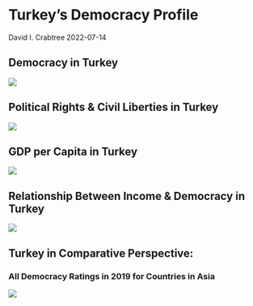 Turkey’s Democracy Profile
================
David I. Crabtree
2022-07-14

## Democracy in Turkey

![](C:\Users\David\Desktop\PROGRA~1\FILESA~1\DEMOCR~1\reports\TURKEY~1/figure-gfm/Demscore-1.png)<!-- -->

## Political Rights & Civil Liberties in Turkey

![](C:\Users\David\Desktop\PROGRA~1\FILESA~1\DEMOCR~1\reports\TURKEY~1/figure-gfm/Political%20Rights%20&%20Civil%20Libs-1.png)<!-- -->

## GDP per Capita in Turkey

![](C:\Users\David\Desktop\PROGRA~1\FILESA~1\DEMOCR~1\reports\TURKEY~1/figure-gfm/GDP%20per%20Capita-1.png)<!-- -->

## Relationship Between Income & Democracy in Turkey

![](C:\Users\David\Desktop\PROGRA~1\FILESA~1\DEMOCR~1\reports\TURKEY~1/figure-gfm/Income%20&%20Dem-1.png)<!-- -->

## Turkey in Comparative Perspective:

### All Democracy Ratings in 2019 for Countries in Asia

![](C:\Users\David\Desktop\PROGRA~1\FILESA~1\DEMOCR~1\reports\TURKEY~1/figure-gfm/Democracy%20in%20Comparative%20Perspective-1.png)<!-- -->
